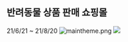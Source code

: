 
## 반려동물 상품 판매 쇼핑몰

21/6/21 ~ 21/8/20
![maintheme.png]({{site.baseurl}}/maintheme.png)
![]({{site.baseurl}}//main.png)
